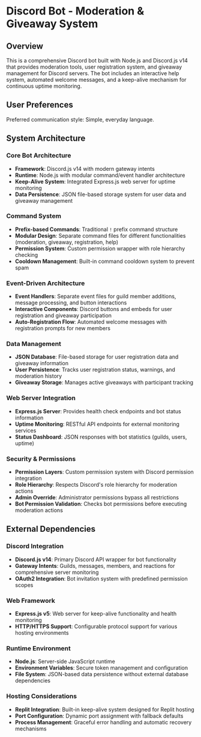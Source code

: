 # Discord Bot - Moderation & Giveaway System

## Overview

This is a comprehensive Discord bot built with Node.js and Discord.js v14 that provides moderation tools, user registration system, and giveaway management for Discord servers. The bot includes an interactive help system, automated welcome messages, and a keep-alive mechanism for continuous uptime monitoring.

## User Preferences

Preferred communication style: Simple, everyday language.

## System Architecture

### Core Bot Architecture
- **Framework**: Discord.js v14 with modern gateway intents
- **Runtime**: Node.js with modular command/event handler architecture
- **Keep-Alive System**: Integrated Express.js web server for uptime monitoring
- **Data Persistence**: JSON file-based storage system for user data and giveaway management

### Command System
- **Prefix-based Commands**: Traditional `!` prefix command structure
- **Modular Design**: Separate command files for different functionalities (moderation, giveaway, registration, help)
- **Permission System**: Custom permission wrapper with role hierarchy checking
- **Cooldown Management**: Built-in command cooldown system to prevent spam

### Event-Driven Architecture
- **Event Handlers**: Separate event files for guild member additions, message processing, and button interactions
- **Interactive Components**: Discord buttons and embeds for user registration and giveaway participation
- **Auto-Registration Flow**: Automated welcome messages with registration prompts for new members

### Data Management
- **JSON Database**: File-based storage for user registration data and giveaway information
- **User Persistence**: Tracks user registration status, warnings, and moderation history
- **Giveaway Storage**: Manages active giveaways with participant tracking

### Web Server Integration
- **Express.js Server**: Provides health check endpoints and bot status information
- **Uptime Monitoring**: RESTful API endpoints for external monitoring services
- **Status Dashboard**: JSON responses with bot statistics (guilds, users, uptime)

### Security & Permissions
- **Permission Layers**: Custom permission system with Discord permission integration
- **Role Hierarchy**: Respects Discord's role hierarchy for moderation actions
- **Admin Override**: Administrator permissions bypass all restrictions
- **Bot Permission Validation**: Checks bot permissions before executing moderation actions

## External Dependencies

### Discord Integration
- **Discord.js v14**: Primary Discord API wrapper for bot functionality
- **Gateway Intents**: Guilds, messages, members, and reactions for comprehensive server monitoring
- **OAuth2 Integration**: Bot invitation system with predefined permission scopes

### Web Framework
- **Express.js v5**: Web server for keep-alive functionality and health monitoring
- **HTTP/HTTPS Support**: Configurable protocol support for various hosting environments

### Runtime Environment
- **Node.js**: Server-side JavaScript runtime
- **Environment Variables**: Secure token management and configuration
- **File System**: JSON-based data persistence without external database dependencies

### Hosting Considerations
- **Replit Integration**: Built-in keep-alive system designed for Replit hosting
- **Port Configuration**: Dynamic port assignment with fallback defaults
- **Process Management**: Graceful error handling and automatic recovery mechanisms